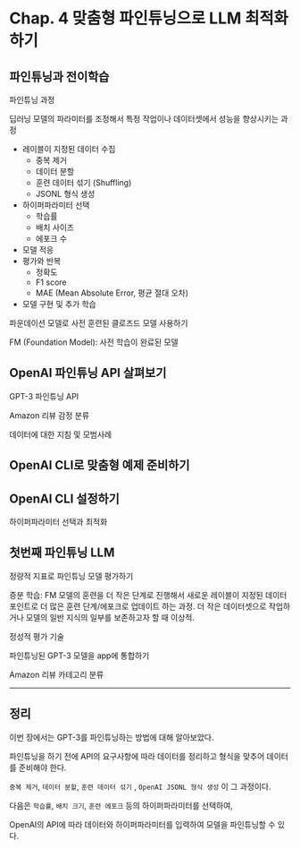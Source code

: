 # Chap. 4 맞춤형 파인튜닝으로 LLM 최적화하기

## 파인튜닝과 전이학습

파인튜닝 과정

딥러닝 모델의 파라미터를 조정해서 특정 작업이나 데이터셋에서 성능을 향상시키는 과정

- 레이블이 지정된 데이터 수집
    - 중복 제거
    - 데이터 분할
    - 훈련 데이터 섞기 (Shuffling)
    - JSONL 형식 생성
- 하이퍼파라미터 선택
    - 학습률
    - 배치 사이즈
    - 에포크 수
- 모델 적응
- 평가와 반복
    - 정확도
    - F1 score
    - MAE (Mean Absolute Error, 평균 절대 오차)
- 모델 구현 및 추가 학습

파운데이션 모델로 사전 훈련된 클로즈드 모델 사용하기

FM (Foundation Model): 사전 학습이 완료된 모델

## OpenAI 파인튜닝 API 살펴보기

GPT-3 파인튜닝 API

Amazon 리뷰 감정 분류

데이터에 대한 지침 및 모범사례

## OpenAI CLI로 맞춤형 예제 준비하기

## OpenAI CLI 설정하기

하이퍼파라미터 선택과 최적화

## 첫번째 파인튜닝 LLM

정량적 지표로 파인튜닝 모델 평가하기

증분 학습: FM 모델의 훈련을 더 작은 단계로 진행해서 새로운 레이블이 지정된 데이터 포인트로 더 많은 훈련 단계/에포크로 업데이트 하는 과정. 더 작은 데이터셋으로 작업하거나 모델의 일반 지식의 일부를 보존하고자 할 때 이상적.

정성적 평가 기술

파인튜닝된 GPT-3 모델을 app에 통합하기

Amazon 리뷰 카테고리 분류

---

## 정리

이번 장에서는 GPT-3를 파인튜닝하는 방법에 대해 알아보았다.

파인튜닝을 하기 전에 API의 요구사항에 따라 데이터를 정리하고 형식을 맞추어 데이터를 준비해야 한다.

`중복 제거`, `데이터 분할`, `훈련 데이터 섞기` , `OpenAI JSONL 형식 생성` 이 그 과정이다.

다음은 `학습률`, `배치 크기`, `훈련 에포크`  등의 하이퍼파라미터를 선택하여,

OpenAI의 API에 따라 데이터와 하이퍼파라미터를 입력하여 모델을 파인튜닝할 수 있다.